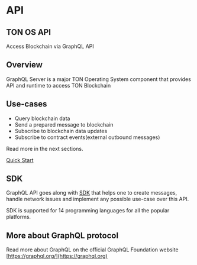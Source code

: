 # API

## TON OS API

Access Blockchain via GraphQL API

## Overview

GraphQL Server is a major TON Operating System component that provides API and runtime to access TON Blockchain

## Use-cases

* Query blockchain data
* Send a prepared message to blockchain
* Subscribe to blockchain data updates
* Subscribe to contract events(external outbound messages)

Read more in the next sections.

[Quick Start](samples.md#quick-start)

## SDK

GraphQL API goes along with [SDK](https://github.com/tonlabs/TON-SDK) that helps one to create messages, handle network issues and implement any possible use-case over this API.

SDK is supported for 14 programming languages for all the popular platforms.

## More about GraphQL protocol

Read more about GraphQL on the official GraphQL Foundation website [https://graphql.org/](https://graphql.org)
